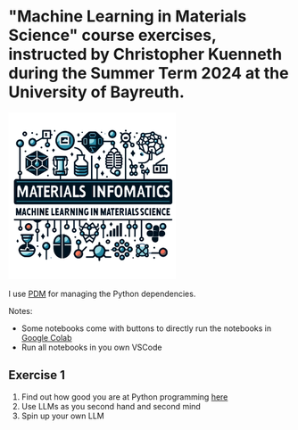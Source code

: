 # "Machine Learning in Materials Science" course exercises, instructed by Christopher Kuenneth during the Summer Term 2024 at the University of Bayreuth.

<img src="files/logo.webp" alt="drawing" style="width:300px;"/>


I use [PDM](https://github.com/pdm-project/pdm/) for managing the Python dependencies. 


Notes: 

- Some notebooks come with buttons to directly run the notebooks in [Google Colab](https://colab.research.google.com/)
- Run all notebooks in you own VSCode 



## Exercise 1

1. Find out how good you are at Python programming [here](1_exercise/evaluate_python_skills.ipynb)
1. Use LLMs as you second hand and second mind
2. Spin up your own LLM